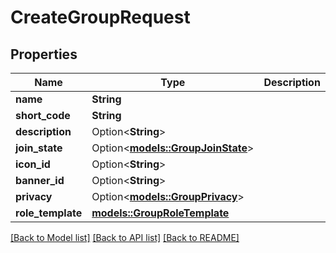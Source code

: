 # CreateGroupRequest

## Properties

Name | Type | Description | Notes
------------ | ------------- | ------------- | -------------
**name** | **String** |  | 
**short_code** | **String** |  | 
**description** | Option<**String**> |  | [optional]
**join_state** | Option<[**models::GroupJoinState**](GroupJoinState.md)> |  | [optional]
**icon_id** | Option<**String**> |  | [optional]
**banner_id** | Option<**String**> |  | [optional]
**privacy** | Option<[**models::GroupPrivacy**](GroupPrivacy.md)> |  | [optional]
**role_template** | [**models::GroupRoleTemplate**](GroupRoleTemplate.md) |  | 

[[Back to Model list]](../README.md#documentation-for-models) [[Back to API list]](../README.md#documentation-for-api-endpoints) [[Back to README]](../README.md)


